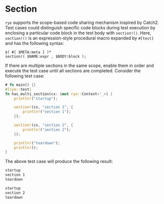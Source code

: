 # Section

<!--
The concept is heavily influenced by the section mechanism in [`Catch2`](https://github.com/catchorg/Catch2),
a C++ unit testing framework library.
-->

`rye` supports the scope-based code sharing mechanism inspired by Catch2.
Test cases could distinguish specific code blocks during test execution by
enclosing a particular code block in the test body with `section!()`.
Here, `section!()` is an expression-style procedural macro expanded by `#[test]`
and has the following syntax:

```rust,ignore
$( #[ $META:meta ] )*
section!( $NAME:expr , $BODY:block );
```

If there are multiple sections in the same scope, enable them in order and
execute the test case until all sections are completed. Consider the following
test case:

```rust
# fn main() {}
#[rye::test]
fn has_multi_section(cx: &mut rye::Context<'_>) {
    println!("startup");

    section!(cx, "section 1", {
        println!("section 1");
    });

    section!(cx, "section 2", {
        println!("section 2");
    });

    println!("teardown");
    println!();
}
```

The above test case will produce the following result:

```txt
startup
section 1
teardown

startup
section 2
teardown
```
